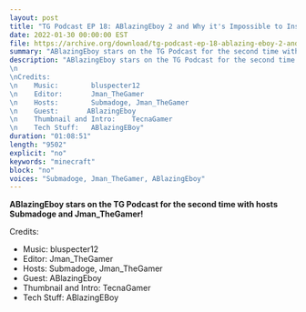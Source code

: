 ```yaml
---
layout: post
title: "TG Podcast EP 18: ABlazingEboy 2 and Why it's Impossible to Install FoliClient"
date: 2022-01-30 00:00:00 EST
file: https://archive.org/download/tg-podcast-ep-18-ablazing-eboy-2-and-why-its-impossible-to-install-foli-client/TG%20Podcast%20EP%2018%20-%20ABlazingEboy%202%20and%20Why%20it's%20Impossible%20to%20Install%20FoliClient.mp3
summary: "ABlazingEboy stars on the TG Podcast for the second time with hosts Submadoge and Jman_TheGamer!"
description: "ABlazingEboy stars on the TG Podcast for the second time with hosts Submadoge and Jman_TheGamer!
\n 
\nCredits:
\n    Music:        bluspecter12
\n    Editor:       Jman_TheGamer
\n    Hosts:        Submadoge, Jman_TheGamer
\n    Guest:       ABlazingEboy
\n    Thumbnail and Intro:    TecnaGamer
\n    Tech Stuff:   ABlazingEBoy"
duration: "01:08:51" 
length: "9502"
explicit: "no" 
keywords: "minecraft"
block: "no" 
voices: "Submadoge, Jman_TheGamer, ABlazingEboy"
---
```


**ABlazingEboy stars on the TG Podcast for the second time with hosts Submadoge and Jman_TheGamer!**

Credits:
- Music:        bluspecter12
- Editor:       Jman_TheGamer
- Hosts:        Submadoge, Jman_TheGamer
- Guest:       ABlazingEboy
- Thumbnail and Intro:    TecnaGamer
- Tech Stuff:   ABlazingEBoy
